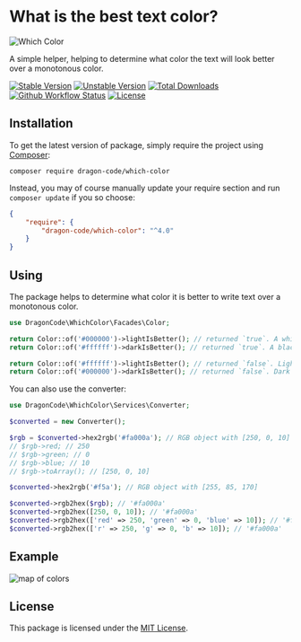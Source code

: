 # What is the best text color?

<img src="https://preview.dragon-code.pro/TheDragonCode/which-color.svg?brand=php" alt="Which Color"/>

A simple helper, helping to determine what color the text will look better over a monotonous color.

[![Stable Version][badge_stable]][link_packagist]
[![Unstable Version][badge_unstable]][link_packagist]
[![Total Downloads][badge_downloads]][link_packagist]
[![Github Workflow Status][badge_build]][link_build]
[![License][badge_license]][link_license]


## Installation


To get the latest version of package, simply require the project using [Composer](https://getcomposer.org):

```
composer require dragon-code/which-color
```

Instead, you may of course manually update your require section and run `composer update` if you so choose:

```json
{
    "require": {
        "dragon-code/which-color": "^4.0"
    }
}
```

## Using

The package helps to determine what color it is better to write text over a monotonous color.

```php
use DragonCode\WhichColor\Facades\Color;

return Color::of('#000000')->lightIsBetter(); // returned `true`. A white text color is better for black background.
return Color::of('#ffffff')->darkIsBetter(); // returned `true`. A black text color is better for white background.

return Color::of('#ffffff')->lightIsBetter(); // returned `false`. Light color is not the best for light background.
return Color::of('#000000')->darkIsBetter(); // returned `false`. Dark color is not the best for dark background.
```

You can also use the converter:

```php
use DragonCode\WhichColor\Services\Converter;

$converted = new Converter();

$rgb = $converted->hex2rgb('#fa000a'); // RGB object with [250, 0, 10]
// $rgb->red; // 250
// $rgb->green; // 0
// $rgb->blue; // 10
// $rgb->toArray(); // [250, 0, 10]

$converted->hex2rgb('#f5a'); // RGB object with [255, 85, 170]

$converted->rgb2hex($rgb); // '#fa000a'
$converted->rgb2hex([250, 0, 10]); // '#fa000a'
$converted->rgb2hex(['red' => 250, 'green' => 0, 'blue' => 10]); // '#fa000a'
$converted->rgb2hex(['r' => 250, 'g' => 0, 'b' => 10]); // '#fa000a'
```

## Example

![map of colors](https://user-images.githubusercontent.com/10347617/43231090-85dfba92-9073-11e8-9dbc-d2968b5ef1a2.png)


## License

This package is licensed under the [MIT License](LICENSE).


[badge_build]:          https://img.shields.io/github/workflow/status/TheDragonCode/which-color/phpunit?style=flat-square

[badge_downloads]:      https://img.shields.io/packagist/dt/dragon-code/which-color.svg?style=flat-square

[badge_license]:        https://img.shields.io/packagist/l/dragon-code/which-color.svg?style=flat-square

[badge_stable]:         https://img.shields.io/github/v/release/TheDragonCode/which-color?label=stable&style=flat-square

[badge_unstable]:       https://img.shields.io/badge/unstable-dev--main-orange?style=flat-square

[link_build]:           https://github.com/TheDragonCode/which-color/actions

[link_license]:         LICENSE

[link_packagist]:       https://packagist.org/packages/dragon-code/which-color
